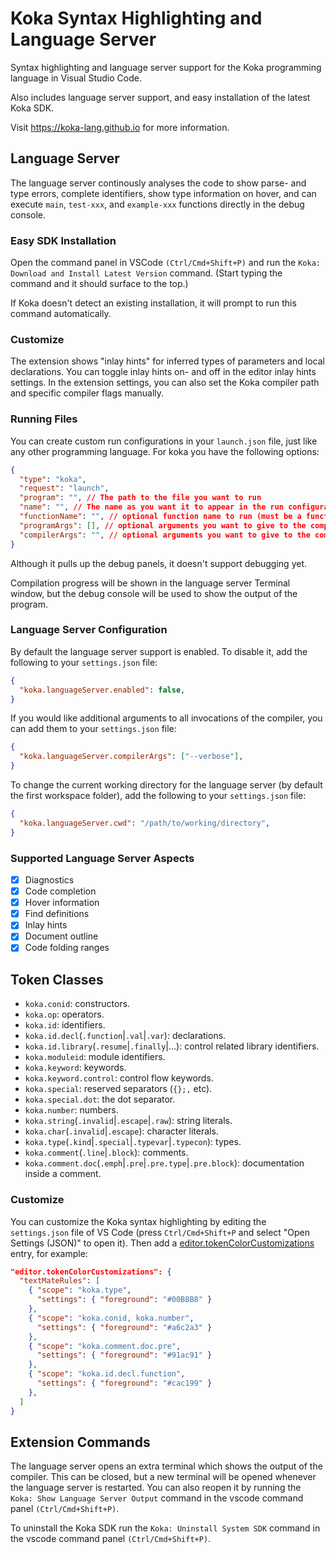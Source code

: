 # Koka Syntax Highlighting and Language Server

Syntax highlighting and language server support for the
Koka programming language in Visual Studio Code.

Also includes language server support, and easy installation of the latest Koka SDK.

Visit <https://koka-lang.github.io> for more information.

## Language Server

The language server continously analyses the code to show
parse- and type errors, complete identifiers,
show type information on hover, and
can execute `main`, `test-xxx`, and `example-xxx` functions
directly in the debug console.

### Easy SDK Installation
Open the command panel in VSCode `(Ctrl/Cmd+Shift+P)` and run the `Koka: Download and Install Latest Version` command. (Start typing the command and it should surface to the top.)

If Koka doesn't detect an existing installation, it will prompt to run this command automatically.

### Customize

The extension shows "inlay hints" for inferred types of parameters
and local declarations. You can toggle inlay hints on- and
off in the editor inlay hints settings.
In the extension settings, you can also set the Koka compiler
path and specific compiler flags manually.

### Running Files

You can create custom run configurations in your `launch.json` file, just like any other programming language.
For koka you have the following options:
```json
{
  "type": "koka",
  "request": "launch",
  "program": "", // The path to the file you want to run
  "name": "", // The name as you want it to appear in the run configurations dropdown
  "functionName": "", // optional function name to run (must be a function that doesn't use any effects other than io effects and returns a showable value)
  "programArgs": [], // optional arguments you want to give to the compiled program
  "compilerArgs": "", // optional arguments you want to give to the compiler (e.g. --verbose or -O2)
}
```

Although it pulls up the debug panels, it doesn't support debugging yet.

Compilation progress will be shown in the language server Terminal window, but the debug console will be used to show the output of the program.


### Language Server Configuration

By default the language server support is enabled. To disable it, add the following to your `settings.json` file:
```json
{
  "koka.languageServer.enabled": false,
}
```

If you would like additional arguments to all invocations of the compiler, you can add them to your `settings.json` file:
```json
{
  "koka.languageServer.compilerArgs": ["--verbose"],
}
```

To change the current working directory for the language server (by default the first workspace folder), add the following to your `settings.json` file:
```json
{
  "koka.languageServer.cwd": "/path/to/working/directory",
}
``` 

### Supported Language Server Aspects
- [x] Diagnostics
- [x] Code completion
- [x] Hover information
- [x] Find definitions
- [x] Inlay hints
- [x] Document outline
- [x] Code folding ranges

## Token Classes

* `koka.conid`: constructors.
* `koka.op`: operators.
* `koka.id`: identifiers.
* `koka.id.decl`(`.function`|`.val`|`.var`): declarations.
* `koka.id.library`(`.resume`|`.finally`|...): control related library identifiers.
* `koka.moduleid`: module identifiers.
* `koka.keyword`: keywords.
* `koka.keyword.control`: control flow keywords.
* `koka.special`: reserved separators (`{};,` etc).
* `koka.special.dot`: the dot separator.
* `koka.number`: numbers.
* `koka.string`(`.invalid`|`.escape`|`.raw`): string literals.
* `koka.char`(`.invalid`|`.escape`): character literals.
* `koka.type`(`.kind`|`.special`|`.typevar`|`.typecon`): types.
* `koka.comment`(`.line`|`.block`): comments.
* `koka.comment.doc`(`.emph`|`.pre`|`.pre.type`|`.pre.block`): documentation inside a comment.

### Customize

You can customize the Koka syntax highlighting by editing
the `settings.json` file of VS Code (press `Ctrl/Cmd+Shift+P` and
select "Open Settings (JSON)" to open it).
Then add a [editor.tokenColorCustomizations](https://code.visualstudio.com/docs/getstarted/themes#_editor-syntax-highlighting)
entry, for example:
```json
"editor.tokenColorCustomizations": {
  "textMateRules": [
    { "scope": "koka.type",
      "settings": { "foreground": "#00B8B8" }
    },
    { "scope": "koka.conid, koka.number",
      "settings": { "foreground": "#a6c2a3" }
    },
    { "scope": "koka.comment.doc.pre",
      "settings": { "foreground": "#91ac91" }
    },
    { "scope": "koka.id.decl.function",
      "settings": { "foreground": "#cac199" }
    },
  ]
}
```

## Extension Commands

The language server opens an extra terminal which shows the output of the compiler. 
This can be closed, but a new terminal will be opened whenever the language server is restarted. 
You can also reopen it by running the `Koka: Show Language Server Output` command in the vscode command panel `(Ctrl/Cmd+Shift+P)`.

To uninstall the Koka SDK run the `Koka: Uninstall System SDK` command in the vscode command panel `(Ctrl/Cmd+Shift+P)`.
